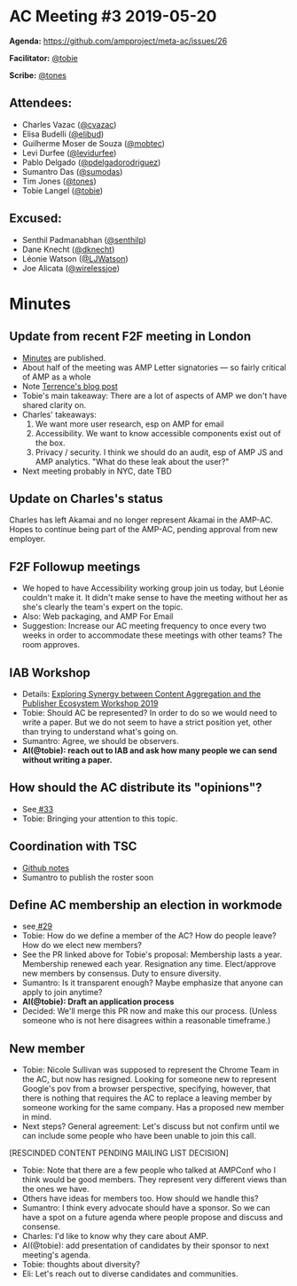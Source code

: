 AC Meeting #3 2019-05-20
========================

**Agenda:** https://github.com/ampproject/meta-ac/issues/26

**Facilitator:** [@tobie][tobie]

**Scribe:** [@tones][tones]

## Attendees:

- Charles Vazac ([@cvazac][cvazac])
- Elisa Budelli ([@elibud][elibud])
- Guilherme Moser de Souza ([@mobtec][mobtec])
- Levi Durfee ([@levidurfee][levidurfee])
- Pablo Delgado ([@pdelgadorodriguez][pdelgadorodriguez])
- Sumantro Das ([@sumodas][sumodas])
- Tim Jones  ([@tones][tones])
- Tobie Langel ([@tobie][tobie])

## Excused:

- Senthil Padmanabhan ([@senthilp][senthilp])
- Dane Knecht ([@dknecht][dknecht])
- Léonie Watson ([@LJWatson][LJWatson])
- Joe Alicata ([@wirelessjoe][wirelessjoe])

# Minutes

## Update from recent F2F meeting in London

- [Minutes](https://github.com/ampproject/meta-ac/blob/master/meetings/2019-03-f2f.md) are published.
- About half of the meeting was AMP Letter signatories — so fairly critical of AMP as a whole
- Note [Terrence's blog post](https://shkspr.mobi/blog/2019/05/a-report-from-the-amp-advisory-committee-meeting/)
- Tobie's main takeaway: There are a lot of aspects of AMP we don't have shared clarity on.
- Charles' takeaways:
  1. We want more user research, esp on AMP for email
  2. Accessibility. We want to know accessible components exist out of the box.
  3. Privacy / security. I think we should do an audit, esp of AMP JS and AMP analytics. "What do these leak about the user?"
- Next meeting probably in NYC, date TBD


## Update on Charles's status

Charles has left Akamai and no longer represent Akamai in the AMP-AC. Hopes to continue being part of the AMP-AC, pending approval from new employer.


## F2F Followup meetings

- We hoped to have Accessibility working group join us today, but Léonie couldn't make it. It didn't make sense to have the meeting without her as she's clearly the team's expert on the topic.
- Also: Web packaging, and AMP For Email
- Suggestion: Increase our AC meeting frequency to once every two weeks in order to accommodate these meetings with other teams? The room approves.


## IAB Workshop

- Details: [Exploring Synergy between Content Aggregation and the Publisher Ecosystem Workshop 2019](https://www.iab.org/activities/workshops/escape-workshop/)
- Tobie: Should AC be represented? In order to do so we would need to write a paper. But we do not seem to have a strict position yet, other than trying to understand what's going on.
- Sumantro: Agree, we should be observers.
- **AI(@tobie): reach out to IAB and ask how many people we can send without writing a paper.**


## How should the AC distribute its "opinions"?

- See[ #33][issue_33]
- Tobie: Bringing your attention to this topic.


## Coordination with TSC

- [Github notes](https://github.com/ampproject/meta-ac/issues/7#issuecomment-473649957)
- Sumantro to publish the roster soon

## Define AC membership an election in workmode

- see[ #29][issue_29]
- Tobie: How do we define a member of the AC? How do people leave? How do we elect new members?
- See the PR linked above for Tobie's proposal: Membership lasts a year. Membership renewed each year. Resignation any time. Elect/approve new members by consensus. Duty to ensure diversity.
- Sumantro: Is it transparent enough? Maybe emphasize that anyone can apply to join anytime?
- **AI(@tobie): Draft an application process**
- Decided: We'll merge this PR now and make this our process. (Unless someone who is not here disagrees within a reasonable timeframe.)

## New member

- Tobie: Nicole Sullivan was supposed to represent the Chrome Team in the AC, but now has resigned. Looking for someone new to represent Google's pov from a browser perspective, specifying, however, that there is nothing that requires the AC to replace a leaving member by someone working for the same company. Has a proposed new member in mind.
- Next steps? General agreement: Let's discuss but not confirm until we can include some people who have been unable to join this call.

[RESCINDED CONTENT PENDING MAILING LIST DECISION]

- Tobie: Note that there are a few people who talked at AMPConf who I think would be good members. They represent very different views than the ones we have.
- Others have ideas for members too. How should we handle this?
- Sumantro: I think every advocate should have a sponsor. So we can have a spot on a future agenda where people propose and discuss and consense.
- Charles: I'd like to know why they care about AMP.
- AI(@tobie): add presentation of candidates by their sponsor to next meeting's agenda.
- Tobie: thoughts about diversity?
- Eli: Let's reach out to diverse candidates and communities.


[tobie]: https://github.com/tobie
[tones]: https://github.com/tones
[cvazac]: https://github.com/cvazac
[elibud]: https://github.com/elibud
[mobtec]: https://github.com/mobtec
[levidurfee]: https://github.com/levidurfee
[pdelgadorodriguez]: https://github.com/pdelgadorodriguez
[sumodas]: https://github.com/sumodas
[senthilp]: https://github.com/senthilp
[dknecht]: https://github.com/dknecht
[LJWatson]: https://github.com/LJWatson
[wirelessjoe]: https://github.com/wirelessjoe
[issue_33]: https://github.com/ampproject/meta-ac/issues/33
[issue_29]: https://github.com/ampproject/meta-ac/issues/29
